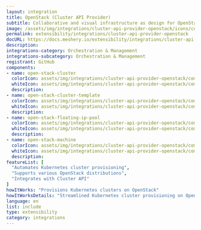 ```yaml
---
layout: integration
title: OpenStack (Cluster API Provider)
subtitle: Collaborative and visual infrastructure as design for OpenStack (Cluster API Provider)
image: /assets/img/integrations/cluster-api-provider-openstack/icons/color/cluster-api-provider-openstack-color.svg
permalink: extensibility/integrations/cluster-api-provider-openstack
docURL: https://docs.meshery.io/extensibility/integrations/cluster-api-provider-openstack
description: 
integrations-category: Orchestration & Management
integrations-subcategory: Orchestration & Management
registrant: GitHub
components: 
- name: open-stack-cluster
  colorIcon: assets/img/integrations/cluster-api-provider-openstack/components/open-stack-cluster/icons/color/open-stack-cluster-color.svg
  whiteIcon: assets/img/integrations/cluster-api-provider-openstack/components/open-stack-cluster/icons/white/open-stack-cluster-white.svg
  description: 
- name: open-stack-cluster-template
  colorIcon: assets/img/integrations/cluster-api-provider-openstack/components/open-stack-cluster-template/icons/color/open-stack-cluster-template-color.svg
  whiteIcon: assets/img/integrations/cluster-api-provider-openstack/components/open-stack-cluster-template/icons/white/open-stack-cluster-template-white.svg
  description: 
- name: open-stack-floating-ip-pool
  colorIcon: assets/img/integrations/cluster-api-provider-openstack/components/open-stack-floating-ip-pool/icons/color/open-stack-floating-ip-pool-color.svg
  whiteIcon: assets/img/integrations/cluster-api-provider-openstack/components/open-stack-floating-ip-pool/icons/white/open-stack-floating-ip-pool-white.svg
  description: 
- name: open-stack-machine
  colorIcon: assets/img/integrations/cluster-api-provider-openstack/components/open-stack-machine/icons/color/open-stack-machine-color.svg
  whiteIcon: assets/img/integrations/cluster-api-provider-openstack/components/open-stack-machine/icons/white/open-stack-machine-white.svg
  description: 
featureList: [
  "Automates Kubernetes cluster provisioning",
  "Supports various OpenStack distributions",
  "Integrates with Cluster API"
]
howItWorks: "Provisions Kubernetes clusters on OpenStack"
howItWorksDetails: "Streamlined Kubernetes cluster provisioning on OpenStack"
language: en
list: include
type: extensibility
category: integrations
---
```

